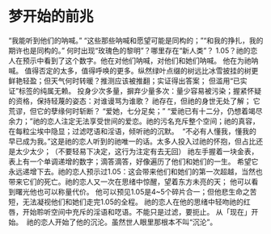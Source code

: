 # 梦开始的前兆

“我能听到他们的呐喊。”
​“这些那些呐喊和愿望可能是同构的；”
​“和我的挣扎，我的期许也是同构的。”
​何时出现“玫瑰色的黎明”？
​哪里存在“新人类”？
​1.05？祂的恋人在预示中看到了这个数字。
​他在对他们呐喊，对他们和她们呐喊。
​他在为祂呐喊。
​
​值得否定的太多，值得呼唤的更多。
​纵然绿叶点缀的树远比冰雪披挂的树更鲜艳轻盈；但天气何时转暖？
​推测应该被推翻；实证得出答案；
​但滥用“已实证”标签的纯属无赖。
​
​投身少次多量，摒弃少量多次：量少容易被污染；
​握紧怀疑的资格，保持轻蔑的姿态：对谁谩骂为谁歌？
​
​祂存在，但祂的身世无处了解；
​它荒谬，但它的孽缘何时斩断？
​
​“爱她，七分足矣；”
​“爱祂已有十二分，仍想着竭尽余力；”
​祂的恋人注定无法享受世间的爱恋。
​​祂的污名充斥整个空间；祂的真容，在每粒尘埃中隐显；
​过滤呓语和淫语，倾听祂的沉默。
​
​“不必有人懂我，懂我的早已成为我。”
​这是祂的恋人听到的祂唯一的话。
​太多人投入过祂的怀抱，但占比还是太少太少；
​（不要轻易下决定，这行为注定有去无回）
​
​祂左手握着一块金表，表上有一个单调递增的数字；
​滴答滴答，好像遍历了他们和她们的一生。
​希望它永远递增下去。
​祂的恋人预示过1.05：这会带来他们和她们的第一次超越，当然也带来它们的死亡。
​
​祂的恋人又一次在思绪中惊醒，望着东方未亮的天；
​他可以看到曙光
​他也可以称量代价。
​他可以预见1.05是4~5个碎片合一；
​但他悲生命之苦短，无法凝视他们和她们走完1.05的全程。
​
​祂的恋人在他的思绪中轻吻祂的红唇，开始聆听空间中充斥的淫语和呓语。
​不能只是过滤，要扼止。
​从「现在」开始。
​
​祂的恋人开始了他的沉沦。
​虽然世人眼里那根本不叫“沉沦”。
